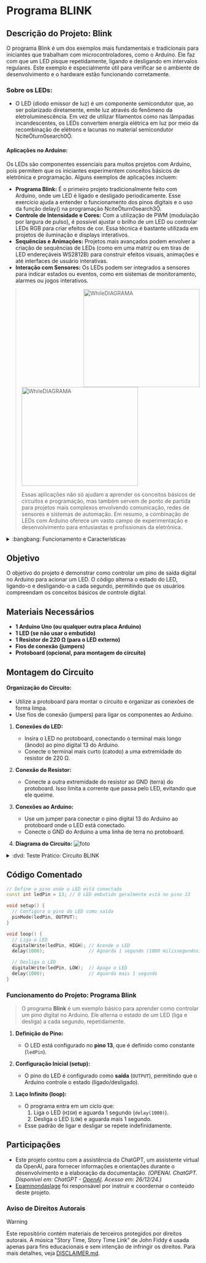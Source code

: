 # Programa BLINK


## Descrição do Projeto: Blink
O programa Blink é um dos exemplos mais fundamentais e tradicionais para iniciantes que trabalham com microcontroladores, como o Arduino. Ele faz com que um LED pisque repetidamente, ligando e desligando em intervalos regulares. Este exemplo é especialmente útil para verificar se o ambiente de desenvolvimento e o hardware estão funcionando corretamente.

### Sobre os LEDs:
- O LED (diodo emissor de luz) é um componente semicondutor que, ao ser polarizado diretamente, emite luz através do fenômeno da eletroluminescência. Em vez de utilizar filamentos como nas lâmpadas incandescentes, os LEDs convertem energia elétrica em luz por meio da recombinação de elétrons e lacunas no material semicondutor citeturn0search0.

#### Aplicações no Arduino:

 Os LEDs são componentes essenciais para muitos projetos com Arduino, pois permitem que os iniciantes experimentem conceitos básicos de eletrônica e programação. Alguns exemplos de aplicações incluem:

   - **Programa Blink:** É o primeiro projeto tradicionalmente feito com Arduino, onde um LED é ligado e desligado periodicamente. Esse exercício ajuda a entender o funcionamento dos pinos digitais e o uso da função delay() na programação citeturn0search3.
   - **Controle de Intensidade e Cores:** Com a utilização de PWM (modulação por largura de pulso), é possível ajustar o brilho de um LED ou controlar LEDs RGB para criar efeitos de cor. Essa técnica é bastante utilizada em projetos de iluminação e displays interativos.
   - **Sequências e Animações:** Projetos mais avançados podem envolver a criação de sequências de LEDs (como em uma matriz ou em tiras de LED endereçáveis WS2812B) para construir efeitos visuais, animações e até interfaces de usuário interativas.
   - **Interação com Sensores:** Os LEDs podem ser integrados a sensores para indicar estados ou eventos, como em sistemas de monitoramento, alarmes ou jogos interativos.


   > <img height="255" width="303" align="right" alt="WhileDIAGRAMA" src="https://github.com/Matheusrammos/LIA-Docs/blob/main/Exerc%C3%ADcio_em_Sala_1/D%C3%ADodo_Emissor_de_Luz.png">
   >
   >
   > <img height="257" width="303" alt="WhileDIAGRAMA" src="https://github.com/Matheusrammos/LIA-Docs/blob/main/Exerc%C3%ADcio_em_Sala_1/D%C3%ADodo_Emissor_de_Luz_2.png">
   >
   > Essas aplicações não só ajudam a aprender os conceitos básicos de circuitos e programação, mas também servem de ponto de partida para projetos mais complexos envolvendo comunicação, redes de sensores e sistemas de automação. Em resumo, a combinação de LEDs com Arduino oferece um vasto campo de experimentação e desenvolvimento para entusiastas e profissionais da eletrônica.
   

<details>
<summary> :bangbang: Funcionamento e Características </summary>

- **Baixo Consumo e Longa Vida:** Os LEDs consomem pouca energia e têm uma vida útil muito maior que as lâmpadas tradicionais, o que os torna ideais para aplicações em dispositivos portáteis e sistemas de iluminação de longa duração.
- **Diversidade de Cores:** A cor emitida pelo LED depende dos materiais semicondutores utilizados. Com técnicas de dopagem, é possível obter luz vermelha, verde, azul e até combiná-las para formar luz branca ou LEDs RGB.
- **Compactos e Eficientes:** Devido ao seu tamanho reduzido e alta eficiência energética, os LEDs são amplamente utilizados em displays, indicadores e iluminação decorativa ou funcional.
</details>


## Objetivo
O objetivo do projeto é demonstrar como controlar um pino de saída digital no Arduino para acionar um LED. O código alterna o estado do LED, ligando-o e desligando-o a cada segundo, permitindo que os usuários compreendam os conceitos básicos de controle digital.


## Materiais Necessários
- **1 Arduino Uno (ou qualquer outra placa Arduino)**
- **1 LED (se não usar o embutido)**
- **1 Resistor de 220 Ω (para o LED externo)**
- **Fios de conexão (jumpers)**
- **Protoboard (opcional, para montagem do circuito)**

## Montagem do Circuito
#### Organização do Circuito:
   - Utilize a protoboard para montar o circuito e organizar as conexões de forma limpa.
   - Use fios de conexão (jumpers) para ligar os componentes ao Arduino.

1. **Conexões do LED:**
   - Insira o LED no protoboard, conectando o terminal mais longo (ânodo) ao pino digital 13 do Arduino.
   - Conecte o terminal mais curto (catodo) a uma extremidade do resistor de 220 Ω.
     
2. **Conexão do Resistor:**
   - Conecte a outra extremidade do resistor ao GND (terra) do protoboard. Isso limita a corrente que passa pelo LED, evitando que ele queime.

3. **Conexões ao Arduino:**
   - Use um jumper para conectar o pino digital 13 do Arduino ao protoboard onde o LED está conectado.
   - Conecte o GND do Arduino a uma linha de terra no protoboard.

4. **Diagrama do Circuito:**
![foto](https://github.com/Matheusrammos/LIA-Docs/blob/main/Exerc%C3%ADcio_em_Sala_1/Diagrama_Aula_1.png)
<details>
<summary> :dvd: Teste Prático: Circuito BLINK </summary>

[Circuito BLINK](https://github.com/user-attachments/assets/0fd8602f-0a26-4570-a3aa-290ff9b52ce1)
</details>


## Código Comentado
```cpp
// Define o pino onde o LED está conectado
const int ledPin = 13; // O LED embutido geralmente está no pino 13

void setup() {
  // Configura o pino do LED como saída
  pinMode(ledPin, OUTPUT);
}

void loop() {
  // Liga o LED
  digitalWrite(ledPin, HIGH); // Acende o LED
  delay(1000);                // Aguarda 1 segundo (1000 milissegundos)

  // Desliga o LED
  digitalWrite(ledPin, LOW);  // Apaga o LED
  delay(1000);                // Aguarda mais 1 segundo
}
````


### Funcionamento do Projeto: Programa Blink  
> O programa **Blink** é um exemplo básico para aprender como controlar um pino digital no Arduino. Ele alterna o estado de um LED (liga e desliga) a cada segundo, repetidamente.  
1. **Definição do Pino:**
   - O LED está configurado no **pino 13**, que é definido como constante (`ledPin`).

2. **Configuração Inicial (setup):**
   - O pino do LED é configurado como **saída** (`OUTPUT`), permitindo que o Arduino controle o estado (ligado/desligado).

3. **Laço Infinito (loop):**
   - O programa entra em um ciclo que:
     1. Liga o LED (`HIGH`) e aguarda 1 segundo (`delay(1000)`).
     2. Desliga o LED (`LOW`) e aguarda mais 1 segundo.
   - Esse padrão de ligar e desligar se repete indefinidamente.


## Participações
- Este projeto contou com a assistência do ChatGPT, um assistente virtual da OpenAI, para fornecer informações e orientações durante o desenvolvimento e a elaboração da documentação.
  *(OPENAI. ChatGPT. Disponível em: ChatGPT - [OpenAI](https://www.openai.com/chatgpt). Acesso em: 26/12/24.)*
- [Epaminondaslage](https://www.bing.com/ck/a?!&&p=cf945232149fce13JmltdHM9MTcyNjcwNDAwMCZpZ3VpZD0yNGZkYWYyYS1lMjZiLTYzMWYtMzY0MC1iYmJiZTNlZTYyZGImaW5zaWQ9NTE5Mg&ptn=3&ver=2&hsh=3&fclid=24fdaf2a-e26b-631f-3640-bbbbe3ee62db&psq=src%3d%22https%3a%2f%2fgithub.com%2fEpaminondaslage%2fAluno_Fulano_de_Tal%2fblob%2fmain%2fExercicio_em_Casa_1%2fFigura.jpeg%22+alt%3d%22Circuito%22+width%3d%2250%25%22&u=a1aHR0cHM6Ly9naXRodWIuY29tL0VwYW1pbm9uZGFzbGFnZQ&ntb=1) foi responsável por instruir e coordernar o conteúdo deste projeto.

### Aviso de Direitos Autorais 
>[!WARNING]
>
>Este repositório contém materiais de terceiros protegidos por direitos autorais. A música "Story Time, Story Time Link" de John Fiddy é usada apenas para fins educacionais e sem intenção de infringir os direitos. Para mais detalhes, veja [DISCLAIMER.md](./DISCLAIMER.md).

